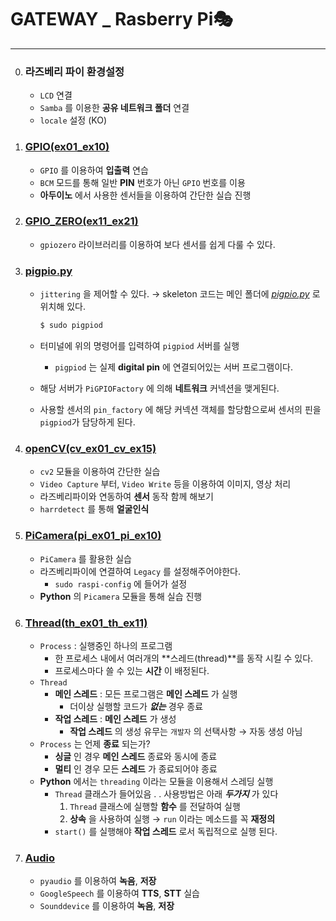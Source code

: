 # GATEWAY _ Rasberry Pi🎭
---
0. ### 라즈베리 파이 환경설정
	- `LCD` 연결
    - `Samba` 를 이용한 **공유 네트워크 폴더** 연결
    - `locale` 설정 (KO)

1. ### [GPIO(ex01_ex10)](./GPIO(ex01_ex10)/)
	- `GPIO` 를 이용하여 **입출력** 연습
    - `BCM` 모드를 통해 일반 **PIN** 번호가 아닌 `GPIO` 번호를 이용
    - **아두이노** 에서 사용한 센서들을 이용하여 간단한 실습 진행
2. ### [GPIO_ZERO(ex11_ex21)](./GPIO_ZERO(ex11_ex21))
    - `gpiozero` 라이브러리를 이용하여 보다 센서를 쉽게 다룰 수 있다.
3. ### [pigpio.py](./pigpio.py)
    - `jittering` 을 제어할 수 있다. → skeleton 코드는 메인 폴더에 *[pigpio.py](./pigpio.py)* 로 위치해 있다.
    
        ``` java
        $ sudo pigpiod
        ```
    - 터미널에 위의 명령어를 입력하여 `pigpiod` 서버를 실행
        - `pigpiod` 는 실제 **digital pin** 에 연결되어있는 서버 프로그램이다.
    - 해당 서버가 `PiGPIOFactory` 에 의해 **네트워크** 커넥션을 맺게된다.
    - 사용할 센서의 `pin_factory` 에 해당 커넥션 객체를 할당함으로써 센서의 핀을  `pigpiod`가 담당하게 된다.
4. ### [openCV(cv_ex01_cv_ex15)](./openCV(cv_ex01_cv_ex15)/)
    - `cv2`  모듈을 이용하여 간단한 실습
    - `Video Capture` 부터, `Video Write` 등을 이용하여 이미지, 영상 처리
    - 라즈베리파이와 연동하여 **센서** 동작 함께 해보기
    - `harrdetect` 를 통해 **얼굴인식**
5. ### [PiCamera(pi_ex01_pi_ex10)](./PiCamera(pi_ex01_pi_ex10)/)
    - `PiCamera` 를 활용한 실습
    - 라즈베리파이에 연결하여 `Legacy` 를 설정해주어야한다.
        - `sudo raspi-config` 에 들어가 설정
    - **Python** 의 `Picamera` 모듈을 통해 실습 진행
6. ### [Thread(th_ex01_th_ex11)](./Thread(th_ex01_th_ex11)/)
    - `Process` : 실행중인 하나의 프로그램
        - 한 프로세스 내에서 여러개의 **스레드(thread)**를 동작 시킬 수 있다.
        - 프로세스마다 쓸 수 있는 **시간** 이 배정된다.
    - `Thread`
        - **메인 스레드** : 모든 프로그램은 **메인 스레드** 가 실행
            - 더이상 실행할 코드가 _**없는**_ 경우 종료
        - **작업 스레드** : **메인 스레드** 가 생성
            - **작업 스레드** 의 생성 유무는 `개발자` 의 선택사항 → 자동 생성 아님
    - `Process` 는 언제 **종료** 되는가?
        - **싱글** 인 경우 **메인 스레드** 종료와 동시에 종료
        - **멀티** 인 경우 모든 **스레드** 가 종료되어야 종료
    - **Python** 에서는 `threading` 이라는 모듈을 이용해서 스레딩 실행
        - `Thread` 클래스가 들어있음 . . 사용방법은 아래 _**두가지**_ 가 있다
            1. `Thread` 클래스에 실행할 **함수** 를 전달하여 실행
            2.  **상속** 을 사용하여 실행 → `run` 이라는 메소드를 꼭 **재정의** 
        * `start()` 를 실행해야 **작업 스레드** 로서 독립적으로 실행 된다.
7. ### [Audio](./Audio/)
    - `pyaudio` 를 이용하여 **녹음**, **저장**
    - `GoogleSpeech` 를 이용하여 **TTS**, **STT** 실습
    - `Sounddevice` 를 이용하여 **녹음**, **저장**